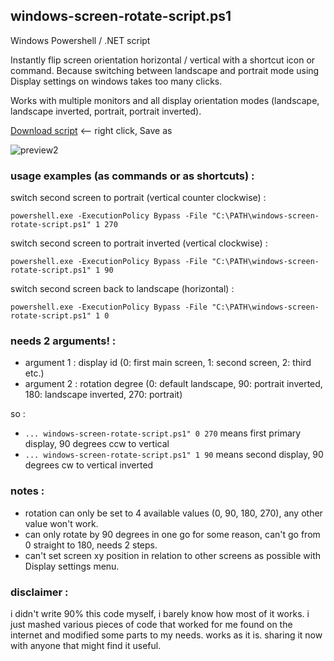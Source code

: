 ## windows-screen-rotate-script.ps1

Windows Powershell / .NET script

Instantly flip screen orientation horizontal / vertical with a shortcut icon or command. Because switching between landscape and portrait mode using Display settings on windows takes too many clicks.

Works with multiple monitors and all display orientation modes (landscape, landscape inverted, portrait, portrait inverted).


[Download script](https://raw.githubusercontent.com/gmiwoj/windows-screen-rotate-script.ps1/main/windows-screen-rotate-script.ps1) <-- right click, Save as



![preview2](https://support.content.office.net/en-us/media/96e92630-bbfe-4292-bbfc-fbb4a4908c8e.png)



### usage examples (as commands or as shortcuts) :

switch second screen to portrait (vertical counter clockwise) :

`powershell.exe -ExecutionPolicy Bypass -File "C:\PATH\windows-screen-rotate-script.ps1" 1 270`

switch second screen to portrait inverted (vertical clockwise) :

`powershell.exe -ExecutionPolicy Bypass -File "C:\PATH\windows-screen-rotate-script.ps1" 1 90`

switch second screen back to landscape (horizontal) :

`powershell.exe -ExecutionPolicy Bypass -File "C:\PATH\windows-screen-rotate-script.ps1" 1 0`



### needs 2 arguments! :
- argument 1 : display id (0: first main screen, 1: second screen, 2: third etc.)
- argument 2 : rotation degree (0: default landscape, 90: portrait inverted, 180: landscape inverted, 270: portrait) 

so :

- `... windows-screen-rotate-script.ps1" 0 270` means first primary display, 90 degrees ccw to vertical
- `... windows-screen-rotate-script.ps1" 1 90`  means second display, 90 degrees cw to vertical inverted


### notes :

- rotation can only be set to 4 available values (0, 90, 180, 270), any other value won't work. 
- can only rotate by 90 degrees in one go for some reason, can't go from 0 straight to 180, needs 2 steps.
- can't set screen xy position in relation to other screens as possible with Display settings menu. 



### disclaimer :

i didn't write 90% this code myself, i barely know how most of it works. i just mashed various pieces of code that worked for me found on the internet and modified some parts to my needs. works as it is. sharing it now with anyone that might find it useful.
